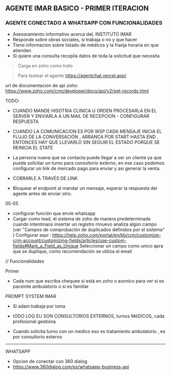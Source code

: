 ## AGENTE IMAR BASICO - PRIMER ITERACION

### AGENTE CONECTADO A WHATSAPP CON FUNCIONALIDADES

- Asesoramiento informativo acerca deL INSTITUTO IMAR
- Responde sobre obras sociales, si trabaja o no y que hacer
- Tiene informacion sobre listado de médicos y la franja horaria en que atienden
- Si quiere una consulta recopila datos de toda la solicitud que necesita 
> Carga en zoho como trato


> Para testear el agente
https://agentchat.vercel.app/

url de documentacion de api zoho:
https://www.zoho.com/crm/developer/docs/api/v2/get-records.html 


TODO:

- CUANDO MANDE HISOTRIA CLINICA U ORDEN PROCESARLA EN EL SERVER Y ENVIARLA A UN MAIL DE RECEPCION - CONFIGURAR RESPUESTA

- CUANDO LA COMUNICACION ES POR WSP CADA MENSAJE INICIA EL FLUJO DE LA CONVERSACIÓN , ARRANCA POR START HASTA END , ENTONCES HAY QUE LLEVARLO SIN SEGUIR EL ESTADO PORQUE SE REINICIA EL STATE

- La persona nueva que se contacta puede llegar a ser un cliente ya que puede solicitar un turno para consultorio externo, en ese caso podemos configurar un link de mercado pago para enviar y asi generar la venta.
- COBRARLE A TRAVÉS DE LINK

-  Bloquear el endpoint al mandar un mensaje, esperar la respuesta del agente antes de enviar otro.

05-05
- configurar función que envíe whatsapp
- Cargar como lead, el sistema de zoho de manera predeterminada cuando intentmaos insertar un registro mnuevo analiza algún campo (ver  "Campos de comprobación de duplicados definidos por el sistema" ) 
Configurar aqui : https://help.zoho.com/portal/en/kb/crm/customize-crm-account/customizing-fields/articles/use-custom-fields#Mark_a_Field_as_Unique
Seleccionar un campo como unico apra que se duplique, como recomendación se utiliza el email


// Funcionalidades

Primer 

- Cada num que escriba chequee si está en zoho o axonico para ver si es paceinte ambulatorio o si es familiar




PROMPT SYSTEM IMAR

- Si adam trabaja por ioma

- tODO LOQ EU SON CONSULTORIOS EXTERNOS, turnos MéDICOS, cada profesional gestiona 

- Cuando solicita turno con un medico eso es tratamiento ambulatorio , es por consultorio externo

-----------------------

WHATSAPP


- Opcion de conectar con 360 dialog
- https://www.360dialog.com/es/whatsapp-business-api